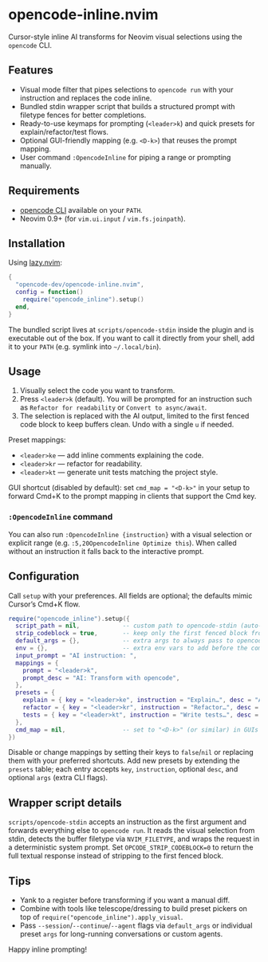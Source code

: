 # opencode-inline.nvim

Cursor-style inline AI transforms for Neovim visual selections using the `opencode` CLI.

## Features
- Visual mode filter that pipes selections to `opencode run` with your instruction and replaces the code inline.
- Bundled stdin wrapper script that builds a structured prompt with filetype fences for better completions.
- Ready-to-use keymaps for prompting (`<leader>k`) and quick presets for explain/refactor/test flows.
- Optional GUI-friendly mapping (e.g. `<D-k>`) that reuses the prompt mapping.
- User command `:OpencodeInline` for piping a range or prompting manually.

## Requirements
- [opencode CLI](https://github.com/opencode) available on your `PATH`.
- Neovim 0.9+ (for `vim.ui.input` / `vim.fs.joinpath`).

## Installation
Using [lazy.nvim](https://github.com/folke/lazy.nvim):

```lua
{
  "opencode-dev/opencode-inline.nvim",
  config = function()
    require("opencode_inline").setup()
  end,
}
```

The bundled script lives at `scripts/opencode-stdin` inside the plugin and is executable out of the box. If you want to call it directly from your shell, add it to your `PATH` (e.g. symlink into `~/.local/bin`).

## Usage
1. Visually select the code you want to transform.
2. Press `<leader>k` (default). You will be prompted for an instruction such as `Refactor for readability` or `Convert to async/await`.
3. The selection is replaced with the AI output, limited to the first fenced code block to keep buffers clean. Undo with a single `u` if needed.

Preset mappings:
- `<leader>ke` — add inline comments explaining the code.
- `<leader>kr` — refactor for readability.
- `<leader>kt` — generate unit tests matching the project style.

GUI shortcut (disabled by default): set `cmd_map = "<D-k>"` in your setup to forward Cmd+K to the prompt mapping in clients that support the Cmd key.

### `:OpencodeInline` command
You can also run `:OpencodeInline {instruction}` with a visual selection or explicit range (e.g. `:5,20OpencodeInline Optimize this`). When called without an instruction it falls back to the interactive prompt.

## Configuration
Call `setup` with your preferences. All fields are optional; the defaults mimic Cursor’s Cmd+K flow.

```lua
require("opencode_inline").setup({
  script_path = nil,            -- custom path to opencode-stdin (auto-detected otherwise)
  strip_codeblock = true,       -- keep only the first fenced block from responses
  default_args = {},            -- extra args to always pass to opencode run (e.g. {"--model", "provider/model"})
  env = {},                     -- extra env vars to add before the command
  input_prompt = "AI instruction: ",
  mappings = {
    prompt = "<leader>k",
    prompt_desc = "AI: Transform with opencode",
  },
  presets = {
    explain = { key = "<leader>ke", instruction = "Explain…", desc = "AI: Explain" },
    refactor = { key = "<leader>kr", instruction = "Refactor…", desc = "AI: Refactor" },
    tests = { key = "<leader>kt", instruction = "Write tests…", desc = "AI: Tests" },
  },
  cmd_map = nil,                -- set to "<D-k>" (or similar) in GUIs that support Cmd
})
```

Disable or change mappings by setting their keys to `false`/`nil` or replacing them with your preferred shortcuts. Add new presets by extending the `presets` table; each entry accepts `key`, `instruction`, optional `desc`, and optional `args` (extra CLI flags).

## Wrapper script details
`scripts/opencode-stdin` accepts an instruction as the first argument and forwards everything else to `opencode run`. It reads the visual selection from stdin, detects the buffer filetype via `NVIM_FILETYPE`, and wraps the request in a deterministic system prompt. Set `OPCODE_STRIP_CODEBLOCK=0` to return the full textual response instead of stripping to the first fenced block.

## Tips
- Yank to a register before transforming if you want a manual diff.
- Combine with tools like telescope/dressing to build preset pickers on top of `require("opencode_inline").apply_visual`.
- Pass `--session`/`--continue`/`--agent` flags via `default_args` or individual preset `args` for long-running conversations or custom agents.

Happy inline prompting!
